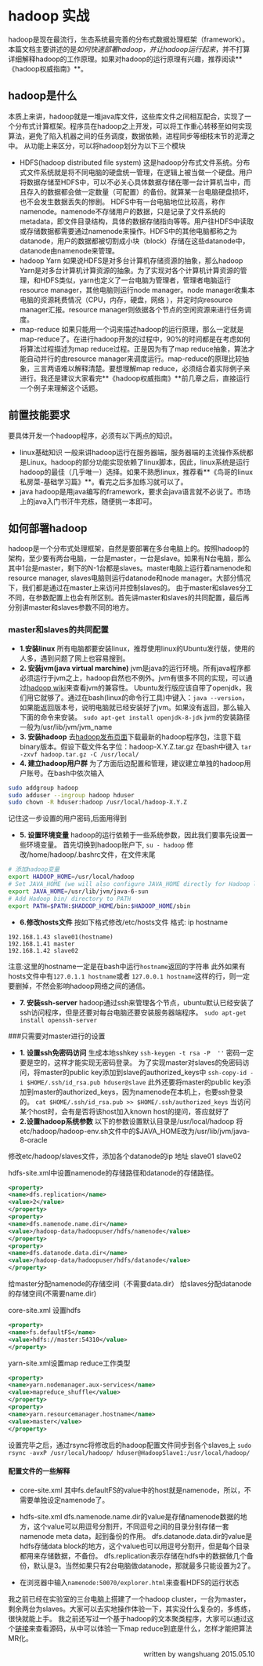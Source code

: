 # hadoop 实战
hadoop是现在最流行，生态系统最完善的分布式数据处理框架（framework）。本篇文档主要讲述的是*如何快速部署hadoop，并让hadoop运行起来*，并不打算详细解释hadoop的工作原理。如果对hadoop的运行原理有兴趣，推荐阅读**《hadoop权威指南》**。
## hadoop是什么
本质上来讲，hadoop就是一堆java库文件，这些库文件之间相互配合，实现了一个分布式计算框架。程序员在hadoop之上开发，可以将工作重心转移至如何实现算法，避免了陷入机器之间的任务调度，数据依赖，进程同步等细枝末节的泥潭之中。
从功能上来区分，可以将hadoop划分为以下三个模块

- HDFS(hadoop distributed file system)
这是hadoop分布式文件系统。分布式文件系统就是将不同电脑的硬盘统一管理，在逻辑上被当做一个硬盘。用户将数据存储至HDFS中，可以不必关心具体数据存储在哪一台计算机当中，而且存入的数据都会做一定数量（可配置）的备份。就算某一台电脑硬盘损坏，也不会发生数据丢失的惨剧。
HDFS中有一台电脑地位比较高，称作namenode。namenode不存储用户的数据，只是记录了文件系统的metadata，即文件目录结构，具体的数据存储指向等等。用户往HDFS中读取或存储数据都需要通过namenode来操作。HDFS中的其他电脑都称之为datanode，用户的数据都被切割成小块（block）存储在这些datanode中，datanode由namenode来管理。
- hadoop Yarn
如果说HDFS是对多台计算机存储资源的抽象，那么hadoop Yarn是对多台计算机计算资源的抽象。为了实现对各个计算机计算资源的管理，和HDFS类似，yarn也定义了一台电脑为管理者，管理者电脑运行resource manager，其他电脑则运行node manager。node manager收集本电脑的资源耗费情况（CPU，内存，硬盘，网络 ），并定时向resource manager汇报。resource manager则依据各个节点的空闲资源来进行任务调度。
- map-reduce
如果只能用一个词来描述hadoop的运行原理，那么一定就是map-reduce了。在进行hadoop开发的过程中，90%的时间都是在考虑如何将算法过程描述为map reduce过程。正是因为有了map reduce抽象，算法才能自动并行的由resource manager来调度运行。map-reduce的原理比较抽象，三言两语难以解释清楚。要想理解map reduce，必须结合着实际例子来进行。我还是建议大家看完**《hadoop权威指南》**前几章之后，直接运行一个例子来理解这个话题。
## 前置技能要求
要具体开发一个hadoop程序，必须有以下两点的知识。

- linux基础知识
一般来讲hadoop运行在服务器端，服务器端的主流操作系统都是Linux。hadoop的部分功能实现依赖了linux脚本，因此，linux系统是运行hadoop的最佳（几乎唯一）选择。如果不熟悉linux，推荐看**《鸟哥的linux私房菜-基础学习篇》**。看完之后多加练习就可以了。
- java
hadoop是用java编写的framework，要求会java语言就不必说了。市场上的java入门书汗牛充栋，随便挑一本即可。
## 如何部署hadoop
hadoop是一个分布式处理框架，自然是要部署在多台电脑上的。按照hadoop的架构，至少要有两台电脑，一台是master，一台是slave。如果有N台电脑，那么其中1台是master，剩下的N-1台都是slaves。master电脑上运行着namenode和resource manager, slaves电脑则运行datanode和node manager。大部分情况下，我们都是通过在master上来访问并控制slaves的。
由于master和slaves分工不同，在参数配置上也会有所区别。首先讲master和slaves的共同配置，最后再分别讲master和slaves参数不同的地方。
### master和slaves的共同配置
- **1.安装linux**
所有电脑都要安装linux，推荐使用linux的Ubuntu发行版，使用的人多，遇到问题了网上也容易搜到。
- **2. 安装jvm(java virtual marchine)**
jvm是java的运行环境。所有java程序都必须运行于jvm之上，hadoop自然也不例外。jvm有很多不同的实现，可以通过[hadoop wiki](https://wiki.apache.org/hadoop/HadoopJavaVersions)来查看jvm的兼容性。
Ubuntu发行版应该自带了openjdk，我们用它就够了。通过在bash(linux的命令行工具)中键入：`java --version`，如果能返回版本号，说明电脑就已经安装好了jvm。如果没有返回，那么输入下面的命令来安装。
`sudo apt-get install openjdk-8-jdk`
jvm的安装路径一般为/usr/lib/jvm/jvm_name
- **3. 安装hadoop**
去[hadoop发布页面](http://hadoop.apache.org/releases.html)下载最新的hadoop程序包，注意下载binary版本。假设下载文件名字位：hadoop-X.Y.Z.tar.gz  在bash中键入
`tar -zxvf hadoop.tar.gz -C /usr/local/`
- **4. 建立hadoop用户群**
为了方面后边配置和管理，建议建立单独的hadoop用户账号。在bash中依次输入
``` bash
sudo addgroup hadoop   
sudo adduser --ingroup hadoop hduser
sudo chown -R hduser:hadoop /usr/local/hadoop-X.Y.Z
``` 
记住这一步设置的用户密码,后面用得到
- **5. 设置环境变量**
hadoop的运行依赖于一些系统参数，因此我们要事先设置一些环境变量。
首先切换到hadoop账户下,
`su - hadoop`
修改/home/hadoop/.bashrc文件，在文件末尾
``` bash
# 添加hadoop变量
export HADOOP_HOME=/usr/local/hadoop
# Set JAVA_HOME (we will also configure JAVA_HOME directly for Hadoop later on)
export JAVA_HOME=/usr/lib/jvm/java-6-sun
# Add Hadoop bin/ directory to PATH
export PATH=$PATH:$HADOOP_HOME/bin:$HADOOP_HOME/sbin
```
- **6.修改hosts文件**
按如下格式修改/etc/hosts文件
格式: ip  hostname
```
192.168.1.43 slave01(hostname)
192.168.1.41 master
192.168.1.42 slave02
```
注意:这里的hostname一定是在bash中运行`hostname`返回的字符串
此外如果有hosts文件中有`127.0.1.1 hostname`或者 `127.0.0.1 hostname`这样的行，则一定要删掉，不然会影响hadoop网络之间的通信。
- **7. 安装ssh-server**
hadoop通过ssh来管理各个节点，ubuntu默认已经安装了ssh访问程序，但是还要对每台电脑还要安装服务器端程序。
`sudo apt-get install openssh-server`

###只需要对master进行的设置
- **1. 设置ssh免密码访问**
生成本地sshkey
`ssh-keygen -t rsa -P  ''`
密码一定要是空的，这样才能实现无密码登录。
为了实现master对slaves的免密码访问，将master的public key添加到slave的authorized_keys中
`ssh-copy-id -i $HOME/.ssh/id_rsa.pub hduser@slave`
此外还要将master的public key添加到master的authorized_keys，因为namenode在本机上，也要ssh登录的。
`cat $HOME/.ssh/id_rsa.pub >> $HOME/.ssh/authorized_keys`
当访问某个host时，会有是否将该host加入known host的提问，答应就好了
- **2.设置hadoop系统参数**
以下的参数设置默认目录是/usr/local/hadoop
将etc/hadoop/hadoop-env.sh文件中的$JAVA_HOME改为/usr/lib/jvm/java-8-oracle

修改etc/hadoop/slaves文件，添加各个datanode的ip 地址
slave01
slave02

hdfs-site.xml中设置namenode的存储路径和datanode的存储路径。
```xml
<property>
<name>dfs.replication</name>
<value>2</value>
</property>
<property>
<name>dfs.namenode.name.dir</name>
<value>/hadoop-data/hadoopuser/hdfs/namenode</value>
</property>
<property>
<name>dfs.datanode.data.dir</name>
<value>/hadoop-data/hadoopuser/hdfs/datanode</value>
</property>
```
给master分配namenode的存储空间（不需要data.dir）
给slaves分配datanode的存储空间(不需要name.dir)

core-site.xml 设置hdfs
```xml
<property>
<name>fs.defaultFS</name>
<value>hdfs://master:54310</value>
</property>
```

yarn-site.xml设置map reduce工作类型
```xml
<property>
<name>yarn.nodemanager.aux-services</name>
<value>mapreduce_shuffle</value>
</property>
<property>
<name>yarn.resourcemanager.hostname</name>
<value>master</value>
</property>
```
设置完毕之后，通过rsync将修改后的hadoop配置文件同步到各个slaves上
`sudo rsync -avxP /usr/local/hadoop/ hduser@HadoopSlave1:/usr/local/hadoop/`
#### 配置文件的一些解释
- core-site.xml
其中fs.defaultFS的value中的host就是namenode，所以，不需要单独设定namenode了。
- hdfs-site.xml
dfs.namenode.name.dir的value是存储namenode数据的地方，这个value可以用逗号分割开，不同逗号之间的目录分别存储一套namenode meta data，起到备份的作用。
dfs.datanode.data.dir的value是hdfs存储data block的地方，这个value也可以用逗号分割开，但是每个目录都用来存储数据，不备份。
dfs.replication表示存储在hdfs中的数据做几个备份，默认是3。当然如果只有2台电脑做datanode，那就最多只能设置为2了。

- 在浏览器中输入`namenode:50070/explorer.html`来查看HDFS的运行状态


我之前已经在实验室的三台电脑上搭建了一个hadoop cluster，一台为master，剩余两台为slaves。大家可以去实地操作体验一下，其实没什么复杂的，多练练，很快就能上手。
我之前还写过一个基于hadoop的文本聚类程序，大家可以通过这个[链接](https://github.com/galoiscode/ChineseArticleCluster)来查看源码，从中可以体验一下map reduce到底是什么，怎样才能把算法MR化。
<div align = right>written by wangshuang
2015.05.10</div>







